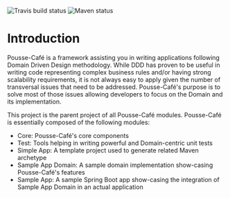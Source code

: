 ![Travis build status](https://travis-ci.org/pousse-cafe/pousse-cafe.svg?branch=master)
![Maven status](https://maven-badges.herokuapp.com/maven-central/org.pousse-cafe-framework/pousse-cafe/badge.svg)

# Introduction

Pousse-Café is a framework assisting you in writing applications following Domain Driven Design methodology. While DDD
has proven to be useful in writing code representing complex business rules and/or having strong scalability requirements,
it is not always easy to apply given the number of transversal issues that need to be addressed. Pousse-Café's purpose
is to solve most of those issues allowing developers to focus on the Domain and its implementation.

This project is the parent project of all Pousse-Café modules. Pousse-Café is essentially composed of the following
modules:

- Core: Pousse-Café's core components
- Test: Tools helping in writing powerful and Domain-centric unit tests
- Simple App: A template project used to generate related Maven archetype
- Sample App Domain: A sample domain implementation show-casing Pousse-Café's features
- Sample App: A sample Spring Boot app show-casing the integration of Sample App Domain in an actual application
